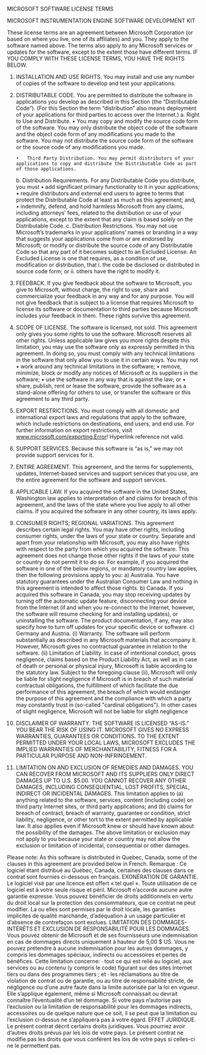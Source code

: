 MICROSOFT SOFTWARE LICENSE TERMS

MICROSOFT INSTRUMENTATION ENGINE SOFTWARE DEVELOPMENT KIT

These license terms are an agreement between Microsoft Corporation (or based on where you live, one of its affiliates) and you. They apply to the software named above. The terms also apply to any Microsoft services or updates for the software, except to the extent those have different terms.
IF YOU COMPLY WITH THESE LICENSE TERMS, YOU HAVE THE RIGHTS BELOW.
1.	INSTALLATION AND USE RIGHTS.
    You may install and use any number of copies of the software to develop and test your applications.
2.	DISTRIBUTABLE CODE. You are permitted to distribute the software in applications you develop as described in this Section (the “Distributable Code”).  (For this Section the term “distribution” also means deployment of your applications for third parties to access over the Internet.)
    a.	Right to Use and Distribute.
        •	You may copy and modify the source code form of the software.  You may only distribute the object code of the software and the object code form of any modifications you made to the software.  You may not distribute the source code form of the software or the source code of any modifications you made.

        •	Third Party Distribution. You may permit distributors of your applications to copy and distribute the Distributable Code as part of those applications.
    b.	Distribution Requirements. For any Distributable Code you distribute, you must
        •	add significant primary functionality to it in your applications;
        •	require distributors and external end users to agree to terms that protect the Distributable Code at least as much as this agreement; and,
        •	indemnify, defend, and hold harmless Microsoft from any claims, including attorneys’ fees, related to the distribution or use of your applications, except to the extent that any claim is based solely on the Distributable Code.
    c.	Distribution Restrictions. You may not use Microsoft’s trademarks in your applications’ names or branding in a way that suggests your applications come from or are endorsed by Microsoft; or modify or distribute the source code of any Distributable Code so that any part of it becomes subject to an Excluded License. An Excluded License is one that requires, as a condition of use, modification or distribution, that
        i.	the code be disclosed or distributed in source code form; or
        ii.	others have the right to modify it.
3.	FEEDBACK. If you give feedback about the software to Microsoft, you give to Microsoft, without charge, the right to use, share and commercialize your feedback in any way and for any purpose. You will not give feedback that is subject to a license that requires Microsoft to license its software or documentation to third parties because Microsoft includes your feedback in them. These rights survive this agreement.
4.	SCOPE OF LICENSE. The software is licensed, not sold. This agreement only gives you some rights to use the software. Microsoft reserves all other rights. Unless applicable law gives you more rights despite this limitation, you may use the software only as expressly permitted in this agreement. In doing so, you must comply with any technical limitations in the software that only allow you to use it in certain ways. You may not
    •	work around any technical limitations in the software;
    •	remove, minimize, block or modify any notices of Microsoft or its suppliers in the software;
    •	use the software in any way that is against the law; or
    •	share, publish, rent or lease the software, provide the software as a stand-alone offering  for others to use, or transfer the software or this agreement to any third party.
5.	EXPORT RESTRICTIONS. You must comply with all domestic and international export laws and regulations that apply to the software, which include restrictions on destinations, end users, and end use. For further information on export restrictions, visit www.microsoft.com/exporting.Error! Hyperlink reference not valid.
6.	SUPPORT SERVICES. Because this software is “as is,” we may not provide support services for it.
7.	ENTIRE AGREEMENT. This agreement, and the terms for supplements, updates, Internet-based services and support services that you use, are the entire agreement for the software and support services.
8.	APPLICABLE LAW.  If you acquired the software in the United States, Washington law applies to interpretation of and claims for breach of this agreement, and the laws of the state where you live apply to all other claims. If you acquired the software in any other country, its laws apply.
9.	CONSUMER RIGHTS; REGIONAL VARIATIONS. This agreement describes certain legal rights. You may have other rights, including consumer rights, under the laws of your state or country. Separate and apart from your relationship with Microsoft, you may also have rights with respect to the party from which you acquired the software. This agreement does not change those other rights if the laws of your state or country do not permit it to do so. For example, if you acquired the software in one of the below regions, or mandatory country law applies, then the following provisions apply to you:
    a)	Australia. You have statutory guarantees under the Australian Consumer Law and nothing in this agreement is intended to affect those rights.
    b)	Canada. If you acquired this software in Canada, you may stop receiving updates by turning off the automatic update feature, disconnecting your device from the Internet (if and when you re-connect to the Internet, however, the software will resume checking for and installing updates), or uninstalling the software. The product documentation, if any, may also specify how to turn off updates for your specific device or software.
    c)	Germany and Austria.
        (i)	Warranty. The software will perform substantially as described in any Microsoft materials that accompany it. However, Microsoft gives no contractual guarantee in relation to the software.
        (ii)	Limitation of Liability. In case of intentional conduct, gross negligence, claims based on the Product Liability Act, as well as in case of death or personal or physical injury, Microsoft is liable according to the statutory law.
        Subject to the foregoing clause (ii), Microsoft will only be liable for slight negligence if Microsoft is in breach of such material contractual obligations, the fulfillment of which facilitate the due performance of this agreement, the breach of which would endanger the purpose of this agreement and the compliance with which a party may constantly trust in (so-called "cardinal obligations"). In other cases of slight negligence, Microsoft will not be liable for slight negligence
10.	DISCLAIMER OF WARRANTY. THE SOFTWARE IS LICENSED “AS-IS.” YOU BEAR THE RISK OF USING IT. MICROSOFT GIVES NO EXPRESS WARRANTIES, GUARANTEES OR CONDITIONS. TO THE EXTENT PERMITTED UNDER YOUR LOCAL LAWS, MICROSOFT EXCLUDES THE IMPLIED WARRANTIES OF MERCHANTABILITY, FITNESS FOR A PARTICULAR PURPOSE AND NON-INFRINGEMENT.
11.	LIMITATION ON AND EXCLUSION OF REMEDIES AND DAMAGES. YOU CAN RECOVER FROM MICROSOFT AND ITS SUPPLIERS ONLY DIRECT DAMAGES UP TO U.S. $5.00. YOU CANNOT RECOVER ANY OTHER DAMAGES, INCLUDING CONSEQUENTIAL, LOST PROFITS, SPECIAL, INDIRECT OR INCIDENTAL DAMAGES.
    This limitation applies to (a) anything related to the software, services, content (including code) on third party Internet sites, or third party applications; and (b) claims for breach of contract, breach of warranty, guarantee or condition, strict liability, negligence, or other tort to the extent permitted by applicable law.
    It also applies even if Microsoft knew or should have known about the possibility of the damages. The above limitation or exclusion may not apply to you because your state or country may not allow the exclusion or limitation of incidental, consequential or other damages.

Please note: As this software is distributed in Quebec, Canada, some of the clauses in this agreement are provided below in French.
Remarque : Ce logiciel étant distribué au Québec, Canada, certaines des clauses dans ce contrat sont fournies ci-dessous en français.
EXONÉRATION DE GARANTIE. Le logiciel visé par une licence est offert « tel quel ». Toute utilisation de ce logiciel est à votre seule risque et péril. Microsoft n’accorde aucune autre garantie expresse. Vous pouvez bénéficier de droits additionnels en vertu du droit local sur la protection des consommateurs, que ce contrat ne peut modifier. La ou elles sont permises par le droit locale, les garanties implicites de qualité marchande, d’adéquation à un usage particulier et d’absence de contrefaçon sont exclues.
LIMITATION DES DOMMAGES-INTÉRÊTS ET EXCLUSION DE RESPONSABILITÉ POUR LES DOMMAGES. Vous pouvez obtenir de Microsoft et de ses fournisseurs une indemnisation en cas de dommages directs uniquement à hauteur de 5,00 $ US. Vous ne pouvez prétendre à aucune indemnisation pour les autres dommages, y compris les dommages spéciaux, indirects ou accessoires et pertes de bénéfices.
Cette limitation concerne:
    ·	tout ce qui est relié au logiciel, aux services ou au contenu (y compris le code) figurant sur des sites Internet tiers ou dans des programmes tiers ; et
    ·	les réclamations au titre de violation de contrat ou de garantie, ou au titre de responsabilité stricte, de négligence ou d’une autre faute dans la limite autorisée par la loi en vigueur.
Elle s’applique également, même si Microsoft connaissait ou devrait connaître l’éventualité d’un tel dommage. Si votre pays n’autorise pas l’exclusion ou la limitation de responsabilité pour les dommages indirects, accessoires ou de quelque nature que ce soit, il se peut que la limitation ou l’exclusion ci-dessus ne s’appliquera pas à votre égard.
EFFET JURIDIQUE. Le présent contrat décrit certains droits juridiques. Vous pourriez avoir d’autres droits prévus par les lois de votre pays. Le présent contrat ne modifie pas les droits que vous confèrent les lois de votre pays si celles-ci ne le permettent pas.
